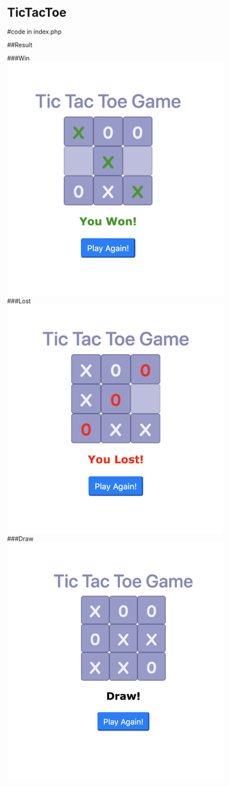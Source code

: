 # TicTacToe

#code in index.php 

##Result 

###Win 
<img src="/screenshot/win.png" alt=""/>
###Lost
<img src="/screenshot/lost.png" alt=""/>
###Draw
<img src="/screenshot/draw.png" alt=""/>
